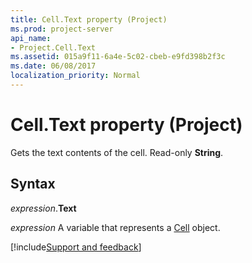 ```yaml
---
title: Cell.Text property (Project)
ms.prod: project-server
api_name:
- Project.Cell.Text
ms.assetid: 015a9f11-6a4e-5c02-cbeb-e9fd398b2f3c
ms.date: 06/08/2017
localization_priority: Normal
---
```



# Cell.Text property (Project)

Gets the text contents of the cell. Read-only  **String**.


## Syntax

_expression_.**Text**

_expression_ A variable that represents a [Cell](./Project.Cell.md) object.

[!include[Support and feedback](~/includes/feedback-boilerplate.md)]